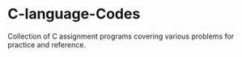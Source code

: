 # C-language-Codes
Collection of C assignment programs covering various problems for practice and reference.
